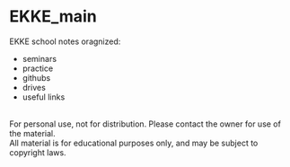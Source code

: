 # EKKE_main
EKKE school notes oragnized:
<ul>
  <li>seminars</li>
  <li>practice</li>
  <li>githubs</li>
  <li>drives</li>
  <li>useful links</li>
</ul>
<br>
For personal use, not for distribution. Please contact the owner for use of the material.<br>
All material is for educational purposes only, and may be subject to copyright laws.

